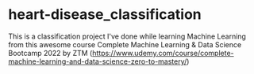 # heart-disease_classification
This is a classification project I've done while learning Machine Learning from this awesome course Complete Machine Learning & Data Science Bootcamp 2022 by ZTM (https://www.udemy.com/course/complete-machine-learning-and-data-science-zero-to-mastery/)
